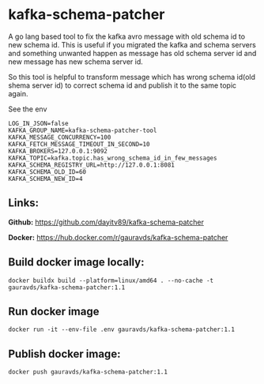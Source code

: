 # kafka-schema-patcher

A go lang based tool to fix the kafka avro message with old schema id to new schema id. This is useful if you migrated the kafka and schema servers and something unwanted happen as message has old schema server id and new message has new schema server id.

So this tool is helpful to transform message which has wrong schema id(old shema server id) to correct schema id and publish it to the same topic again.

See the env

```env
LOG_IN_JSON=false
KAFKA_GROUP_NAME=kafka-schema-patcher-tool
KAFKA_MESSAGE_CONCURRENCY=100
KAFKA_FETCH_MESSAGE_TIMEOUT_IN_SECOND=10
KAFKA_BROKERS=127.0.0.1:9092
KAFKA_TOPIC=kafka.topic.has_wrong_schema_id_in_few_messages
KAFKA_SCHEMA_REGISTRY_URL=http://127.0.0.1:8081
KAFKA_SCHEMA_OLD_ID=60
KAFKA_SCHEMA_NEW_ID=4
```

## Links:

**Github:** https://github.com/dayitv89/kafka-schema-patcher

**Docker:** https://hub.docker.com/r/gauravds/kafka-schema-patcher

## Build docker image locally:

`docker buildx build --platform=linux/amd64 . --no-cache -t gauravds/kafka-schema-patcher:1.1`

## Run docker image

`docker run -it --env-file .env gauravds/kafka-schema-patcher:1.1`

## Publish docker image:

`docker push gauravds/kafka-schema-patcher:1.1`
